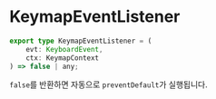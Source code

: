 # KeymapEventListener

```ts
export type KeymapEventListener = (
    evt: KeyboardEvent,
    ctx: KeymapContext
) => false | any;
```

`false`를 반환하면 자동으로 `preventDefault`가 실행됩니다.
